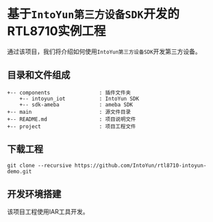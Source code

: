 # 基于`IntoYun第三方设备SDK`开发的RTL8710实例工程

通过该项目，我们将介绍如何使用`IntoYun第三方设备SDK`开发第三方设备。

## 目录和文件组成

```
+-- components                : 插件文件夹
    +-- intoyun_iot           : IntoYun SDK
    +-- sdk-ameba             : ameba SDK
+-- main                      : 源文件目录
+-- README.md                 : 项目说明文件
+-- project                   : 项目工程文件

```

## 下载工程

```
git clone --recursive https://github.com/IntoYun/rtl8710-intoyun-demo.git
```

## 开发环境搭建

该项目工程使用IAR工具开发。

